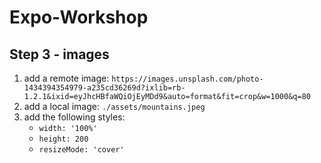 # Expo-Workshop

## Step 3 - images

1. add a remote image: `https://images.unsplash.com/photo-1434394354979-a235cd36269d?ixlib=rb-1.2.1&ixid=eyJhcHBfaWQiOjEyMDd9&auto=format&fit=crop&w=1000&q=80`
2. add a local image: `./assets/mountains.jpeg`
3. add the following styles:
   - `width: '100%'`
   - `height: 200`
   - `resizeMode: 'cover'`

